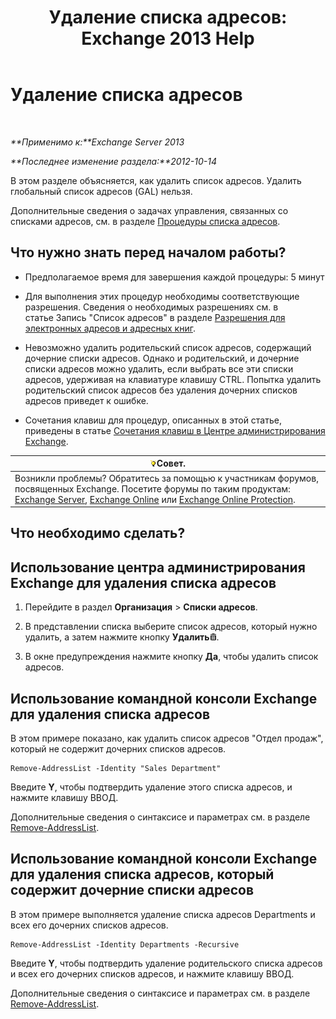 ﻿---
title: 'Удаление списка адресов: Exchange 2013 Help'
TOCTitle: Удаление списка адресов
ms:assetid: 39a313f3-41d4-4c8f-af67-df2316f3687f
ms:mtpsurl: https://technet.microsoft.com/ru-ru/library/Aa997294(v=EXCHG.150)
ms:contentKeyID: 50487842
ms.date: 04/30/2018
mtps_version: v=EXCHG.150
ms.translationtype: HT
---

# Удаление списка адресов

 

_**Применимо к:**Exchange Server 2013_

_**Последнее изменение раздела:**2012-10-14_

В этом разделе объясняется, как удалить список адресов. Удалить глобальный список адресов (GAL) нельзя.

Дополнительные сведения о задачах управления, связанных со списками адресов, см. в разделе [Процедуры списка адресов](address-list-procedures-exchange-2013-help.md).

## Что нужно знать перед началом работы?

  - Предполагаемое время для завершения каждой процедуры: 5 минут

  - Для выполнения этих процедур необходимы соответствующие разрешения. Сведения о необходимых разрешениях см. в статье Запись "Список адресов" в разделе [Разрешения для электронных адресов и адресных книг](email-address-and-address-book-permissions-exchange-2013-help.md).

  - Невозможно удалить родительский список адресов, содержащий дочерние списки адресов. Однако и родительский, и дочерние списки адресов можно удалить, если выбрать все эти списки адресов, удерживая на клавиатуре клавишу CTRL. Попытка удалить родительский список адресов без удаления дочерних списков адресов приведет к ошибке.

  - Сочетания клавиш для процедур, описанных в этой статье, приведены в статье [Сочетания клавиш в Центре администрирования Exchange](keyboard-shortcuts-in-the-exchange-admin-center-exchange-online-protection-help.md).

<table>
<thead>
<tr class="header">
<th><img src="images/Bb124558.tip(EXCHG.150).gif" title="Совет" alt="Совет" />Совет.</th>
</tr>
</thead>
<tbody>
<tr class="odd">
<td>Возникли проблемы? Обратитесь за помощью к участникам форумов, посвященных Exchange. Посетите форумы по таким продуктам: <a href="https://go.microsoft.com/fwlink/p/?linkid=60612">Exchange Server</a>, <a href="https://go.microsoft.com/fwlink/p/?linkid=267542">Exchange Online</a> или <a href="https://go.microsoft.com/fwlink/p/?linkid=285351">Exchange Online Protection</a>.</td>
</tr>
</tbody>
</table>


## Что необходимо сделать?

## Использование центра администрирования Exchange для удаления списка адресов

1.  Перейдите в раздел **Организация** \> **Списки адресов**.

2.  В представлении списка выберите список адресов, который нужно удалить, а затем нажмите кнопку **Удалить**![Значок удаления](images/Dd979797.14f639f6-61e8-4418-bbfb-0db14de9d2f5(EXCHG.150).gif "Значок удаления").

3.  В окне предупреждения нажмите кнопку **Да**, чтобы удалить список адресов.

## Использование командной консоли Exchange для удаления списка адресов

В этом примере показано, как удалить список адресов "Отдел продаж", который не содержит дочерних списков адресов.

    Remove-AddressList -Identity "Sales Department"

Введите **Y**, чтобы подтвердить удаление этого списка адресов, и нажмите клавишу ВВОД.

Дополнительные сведения о синтаксисе и параметрах см. в разделе [Remove-AddressList](https://technet.microsoft.com/ru-ru/library/bb124342\(v=exchg.150\)).

## Использование командной консоли Exchange для удаления списка адресов, который содержит дочерние списки адресов

В этом примере выполняется удаление списка адресов Departments и всех его дочерних списков адресов.

    Remove-AddressList -Identity Departments -Recursive

Введите **Y**, чтобы подтвердить удаление родительского списка адресов и всех его дочерних списков адресов, и нажмите клавишу ВВОД.

Дополнительные сведения о синтаксисе и параметрах см. в разделе [Remove-AddressList](https://technet.microsoft.com/ru-ru/library/bb124342\(v=exchg.150\)).

